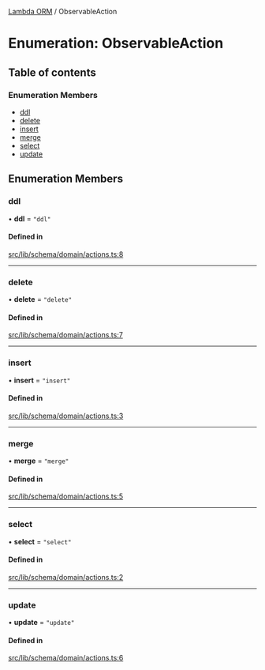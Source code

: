 [Lambda ORM](../README.md) / ObservableAction

# Enumeration: ObservableAction

## Table of contents

### Enumeration Members

- [ddl](ObservableAction.md#ddl)
- [delete](ObservableAction.md#delete)
- [insert](ObservableAction.md#insert)
- [merge](ObservableAction.md#merge)
- [select](ObservableAction.md#select)
- [update](ObservableAction.md#update)

## Enumeration Members

### ddl

• **ddl** = ``"ddl"``

#### Defined in

[src/lib/schema/domain/actions.ts:8](https://github.com/lambda-orm/lambdaorm-base/blob/69f2c1fe8e90fe0a78f67c761506613209d6e5f1/src/lib/schema/domain/actions.ts#L8)

___

### delete

• **delete** = ``"delete"``

#### Defined in

[src/lib/schema/domain/actions.ts:7](https://github.com/lambda-orm/lambdaorm-base/blob/69f2c1fe8e90fe0a78f67c761506613209d6e5f1/src/lib/schema/domain/actions.ts#L7)

___

### insert

• **insert** = ``"insert"``

#### Defined in

[src/lib/schema/domain/actions.ts:3](https://github.com/lambda-orm/lambdaorm-base/blob/69f2c1fe8e90fe0a78f67c761506613209d6e5f1/src/lib/schema/domain/actions.ts#L3)

___

### merge

• **merge** = ``"merge"``

#### Defined in

[src/lib/schema/domain/actions.ts:5](https://github.com/lambda-orm/lambdaorm-base/blob/69f2c1fe8e90fe0a78f67c761506613209d6e5f1/src/lib/schema/domain/actions.ts#L5)

___

### select

• **select** = ``"select"``

#### Defined in

[src/lib/schema/domain/actions.ts:2](https://github.com/lambda-orm/lambdaorm-base/blob/69f2c1fe8e90fe0a78f67c761506613209d6e5f1/src/lib/schema/domain/actions.ts#L2)

___

### update

• **update** = ``"update"``

#### Defined in

[src/lib/schema/domain/actions.ts:6](https://github.com/lambda-orm/lambdaorm-base/blob/69f2c1fe8e90fe0a78f67c761506613209d6e5f1/src/lib/schema/domain/actions.ts#L6)
